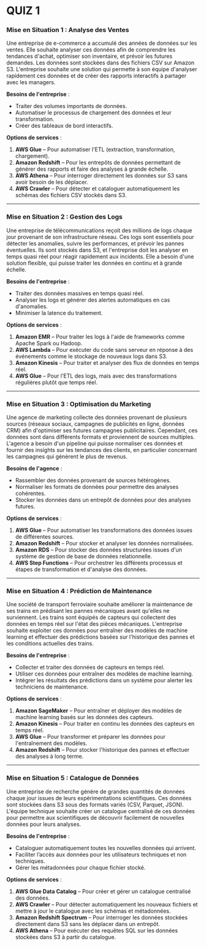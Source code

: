 # QUIZ 1

### **Mise en Situation 1 : Analyse des Ventes**

Une entreprise de e-commerce a accumulé des années de données sur les ventes. Elle souhaite analyser ces données afin de comprendre les tendances d'achat, optimiser son inventaire, et prévoir les futures demandes. Les données sont stockées dans des fichiers CSV sur Amazon S3. L'entreprise souhaite une solution qui permette à son équipe d'analyser rapidement ces données et de créer des rapports interactifs à partager avec les managers.

**Besoins de l'entreprise** :
- Traiter des volumes importants de données.
- Automatiser le processus de chargement des données et leur transformation.
- Créer des tableaux de bord interactifs.
  
**Options de services** :
1. **AWS Glue** – Pour automatiser l'ETL (extraction, transformation, chargement).
2. **Amazon Redshift** – Pour les entrepôts de données permettant de générer des rapports et faire des analyses à grande échelle.
3. **AWS Athena** – Pour interroger directement les données sur S3 sans avoir besoin de les déplacer.
4. **AWS Crawler** – Pour détecter et cataloguer automatiquement les schémas des fichiers CSV stockés dans S3.

---

### **Mise en Situation 2 : Gestion des Logs**

Une entreprise de télécommunications reçoit des millions de logs chaque jour provenant de son infrastructure réseau. Ces logs sont essentiels pour détecter les anomalies, suivre les performances, et prévoir les pannes éventuelles. Ils sont stockés dans S3, et l'entreprise doit les analyser en temps quasi réel pour réagir rapidement aux incidents. Elle a besoin d'une solution flexible, qui puisse traiter les données en continu et à grande échelle.

**Besoins de l'entreprise** :
- Traiter des données massives en temps quasi réel.
- Analyser les logs et générer des alertes automatiques en cas d'anomalies.
- Minimiser la latence du traitement.

**Options de services** :
1. **Amazon EMR** – Pour traiter les logs à l'aide de frameworks comme Apache Spark ou Hadoop.
2. **AWS Lambda** – Pour exécuter du code sans serveur en réponse à des événements comme le stockage de nouveaux logs dans S3.
3. **Amazon Kinesis** – Pour traiter et analyser des flux de données en temps réel.
4. **AWS Glue** – Pour l'ETL des logs, mais avec des transformations régulières plutôt que temps réel.

---

### **Mise en Situation 3 : Optimisation du Marketing**

Une agence de marketing collecte des données provenant de plusieurs sources (réseaux sociaux, campagnes de publicités en ligne, données CRM) afin d'optimiser ses futures campagnes publicitaires. Cependant, ces données sont dans différents formats et proviennent de sources multiples. L'agence a besoin d'un pipeline qui puisse normaliser ces données et fournir des insights sur les tendances des clients, en particulier concernant les campagnes qui génèrent le plus de revenus.

**Besoins de l'agence** :
- Rassembler des données provenant de sources hétérogènes.
- Normaliser les formats de données pour permettre des analyses cohérentes.
- Stocker les données dans un entrepôt de données pour des analyses futures.

**Options de services** :
1. **AWS Glue** – Pour automatiser les transformations des données issues de différentes sources.
2. **Amazon Redshift** – Pour stocker et analyser les données normalisées.
3. **Amazon RDS** – Pour stocker des données structurées issues d'un système de gestion de base de données relationnelle.
4. **AWS Step Functions** – Pour orchestrer les différents processus et étapes de transformation et d'analyse des données.

---

### **Mise en Situation 4 : Prédiction de Maintenance**

Une société de transport ferroviaire souhaite améliorer la maintenance de ses trains en prédisant les pannes mécaniques avant qu'elles ne surviennent. Les trains sont équipés de capteurs qui collectent des données en temps réel sur l'état des pièces mécaniques. L'entreprise souhaite exploiter ces données pour entraîner des modèles de machine learning et effectuer des prédictions basées sur l'historique des pannes et les conditions actuelles des trains.

**Besoins de l'entreprise** :
- Collecter et traiter des données de capteurs en temps réel.
- Utiliser ces données pour entraîner des modèles de machine learning.
- Intégrer les résultats des prédictions dans un système pour alerter les techniciens de maintenance.

**Options de services** :
1. **Amazon SageMaker** – Pour entraîner et déployer des modèles de machine learning basés sur les données des capteurs.
2. **Amazon Kinesis** – Pour traiter en continu les données des capteurs en temps réel.
3. **AWS Glue** – Pour transformer et préparer les données pour l'entraînement des modèles.
4. **Amazon Redshift** – Pour stocker l'historique des pannes et effectuer des analyses à long terme.

---

### **Mise en Situation 5 : Catalogue de Données**

Une entreprise de recherche génère de grandes quantités de données chaque jour issues de leurs expérimentations scientifiques. Ces données sont stockées dans S3 sous des formats variés (CSV, Parquet, JSON). L'équipe technique souhaite créer un catalogue centralisé de ces données pour permettre aux scientifiques de découvrir facilement de nouvelles données pour leurs analyses.

**Besoins de l'entreprise** :
- Cataloguer automatiquement toutes les nouvelles données qui arrivent.
- Faciliter l’accès aux données pour les utilisateurs techniques et non techniques.
- Gérer les métadonnées pour chaque fichier stocké.

**Options de services** :
1. **AWS Glue Data Catalog** – Pour créer et gérer un catalogue centralisé des données.
2. **AWS Crawler** – Pour détecter automatiquement les nouveaux fichiers et mettre à jour le catalogue avec les schémas et métadonnées.
3. **Amazon Redshift Spectrum** – Pour interroger les données stockées directement dans S3 sans les déplacer dans un entrepôt.
4. **AWS Athena** – Pour exécuter des requêtes SQL sur les données stockées dans S3 à partir du catalogue.

